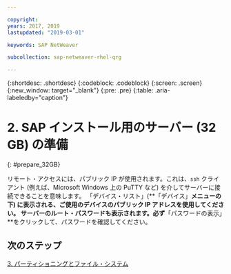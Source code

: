 ```yaml
---

copyright:
years: 2017, 2019
lastupdated: "2019-03-01"

keywords: SAP NetWeaver

subcollection: sap-netweaver-rhel-qrg

---
```


{:shortdesc: .shortdesc}
{:codeblock: .codeblock}
{:screen: .screen}
{:new_window: target="_blank"}
{:pre: .pre}
{:table: .aria-labeledby="caption"}

# 2. SAP インストール用のサーバー (32 GB) の準備
{: #prepare_32GB}

リモート・アクセスには、パブリック IP が使用されます。これは、`ssh` クライアント (例えば、Microsoft Windows 上の PuTTY など) を介してサーバーに接続できることを意味します。 「デバイス・リスト」(**「デバイス」**メニューの下) に表示される、ご使用のデバイスのパブリック IP アドレスを使用してください。 サーバーのルート・パスワードも表示されます。必ず**「パスワードの表示」**をクリックして、パスワードを確認してください。

## 次のステップ

 [3. パーティショニングとファイル・システム](/docs/infrastructure/sap-netweaver-rhel-qrg?topic=sap-netweaver-rhel-qrg-partition_32GB)
